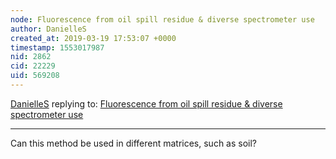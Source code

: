 ```yaml
---
node: Fluorescence from oil spill residue & diverse spectrometer use
author: DanielleS
created_at: 2019-03-19 17:53:07 +0000
timestamp: 1553017987
nid: 2862
cid: 22229
uid: 569208
---
```




[DanielleS](../profile/DanielleS) replying to: [Fluorescence from oil spill residue & diverse spectrometer use](../notes/warren/7-18-2012/fluorescence-oil-spill-residue-diverse-spectrometer-use)

----
 Can this method be used in different matrices, such as soil?
